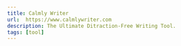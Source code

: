 ```yaml
---
title: Calmly Writer
url:  https://www.calmlywriter.com
description: The Ultimate Ditraction-Free Writing Tool.
tags: [tool]
---
```


